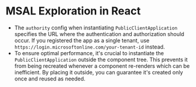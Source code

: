 # MSAL Exploration in React

- The `authority` config when instantiating `PublicClientApplication` specifies the URL where the authentication and authorization should occur. If you registered the app as a single tenant, use `https://login.microsoftonline.com/your-tenant-id` instead.
- To ensure optimal performance, it's crucial to instantiate the `PublicClientApplication` outside the component tree. This prevents it from being recreated whenever a component re-renders which can be inefficient. By placing it outside, you can guarantee it's created only once and reused as needed.
